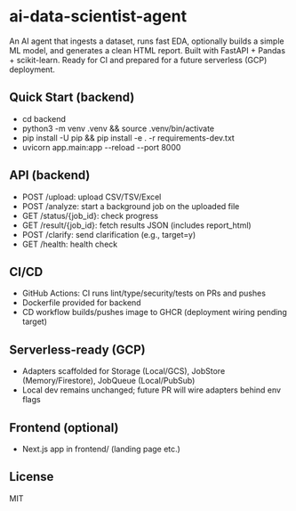 # ai-data-scientist-agent

An AI agent that ingests a dataset, runs fast EDA, optionally builds a simple ML model, and generates a clean HTML report. Built with FastAPI + Pandas + scikit-learn. Ready for CI and prepared for a future serverless (GCP) deployment.

## Quick Start (backend)

- cd backend
- python3 -m venv .venv && source .venv/bin/activate
- pip install -U pip && pip install -e . -r requirements-dev.txt
- uvicorn app.main:app --reload --port 8000

## API (backend)
- POST /upload: upload CSV/TSV/Excel
- POST /analyze: start a background job on the uploaded file
- GET /status/{job_id}: check progress
- GET /result/{job_id}: fetch results JSON (includes report_html)
- POST /clarify: send clarification (e.g., target=y)
- GET /health: health check

## CI/CD
- GitHub Actions: CI runs lint/type/security/tests on PRs and pushes
- Dockerfile provided for backend
- CD workflow builds/pushes image to GHCR (deployment wiring pending target)

## Serverless-ready (GCP)
- Adapters scaffolded for Storage (Local/GCS), JobStore (Memory/Firestore), JobQueue (Local/PubSub)
- Local dev remains unchanged; future PR will wire adapters behind env flags

## Frontend (optional)
- Next.js app in frontend/ (landing page etc.)

## License
MIT

